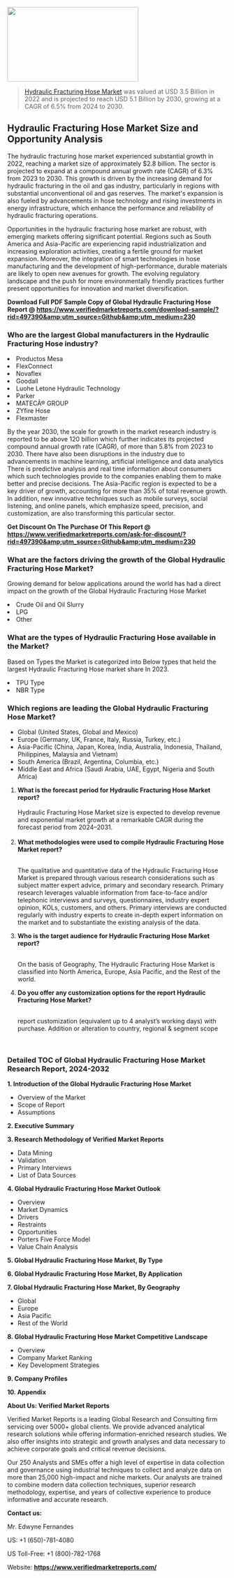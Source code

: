 <img src="https://ffe5etoiles.com/wp-content/uploads/2024/12/MST1-300x171.png" alt="" width="300" height="171" class="alignnone size-medium wp-image-20088" /><blockquote><p><p><a href="https://www.verifiedmarketreports.com/download-sample/?rid=497390&utm_source=Github&utm_medium=230" target="_blank">Hydraulic Fracturing Hose Market</a> was valued at USD 3.5 Billion in 2022 and is projected to reach USD 5.1 Billion by 2030, growing at a CAGR of 6.5% from 2024 to 2030.</p></blockquote><p><h2>Hydraulic Fracturing Hose Market Size and Opportunity Analysis</h2><p>The hydraulic fracturing hose market experienced substantial growth in 2022, reaching a market size of approximately $2.8 billion. The sector is projected to expand at a compound annual growth rate (CAGR) of 6.3% from 2023 to 2030. This growth is driven by the increasing demand for hydraulic fracturing in the oil and gas industry, particularly in regions with substantial unconventional oil and gas reserves. The market's expansion is also fueled by advancements in hose technology and rising investments in energy infrastructure, which enhance the performance and reliability of hydraulic fracturing operations.</p><p>Opportunities in the hydraulic fracturing hose market are robust, with emerging markets offering significant potential. Regions such as South America and Asia-Pacific are experiencing rapid industrialization and increasing exploration activities, creating a fertile ground for market expansion. Moreover, the integration of smart technologies in hose manufacturing and the development of high-performance, durable materials are likely to open new avenues for growth. The evolving regulatory landscape and the push for more environmentally friendly practices further present opportunities for innovation and market diversification.</p></p><p class=""><strong>Download Full PDF Sample Copy of Global Hydraulic Fracturing Hose Report @ <a href="https://www.verifiedmarketreports.com/download-sample/?rid=497390&amp;utm_source=Github&amp;utm_medium=230" target="_blank">https://www.verifiedmarketreports.com/download-sample/?rid=497390&amp;utm_source=Github&amp;utm_medium=230</a></strong></p><h3 id="" class="">Who are the largest Global manufacturers in the Hydraulic Fracturing Hose industry?</h3><p><li>Productos Mesa</li><li> FlexConnect</li><li> Novaflex</li><li> Goodall</li><li> Luohe Letone Hydraulic Technology</li><li> Parker</li><li> MATECÂ® GROUP</li><li> ZYfire Hose</li><li> Flexmaster</li></p><div class=""><div class="" dir="" data-message-author-role="" data-message-id="" data-message-model-slug=""><div class=""><div class=""><div class=""><div class="" dir="" data-message-author-role="" data-message-id="" data-message-model-slug=""><div class=""><div class=""><p>By the year 2030, the scale for growth in the market research industry is reported to be above 120 billion which further indicates its projected compound annual growth rate (CAGR), of more than 5.8% from 2023 to 2030. There have also been disruptions in the industry due to advancements in machine learning, artificial intelligence and data analytics There is predictive analysis and real time information about consumers which such technologies provide to the companies enabling them to make better and precise decisions. The Asia-Pacific region is expected to be a key driver of growth, accounting for more than 35% of total revenue growth. In addition, new innovative techniques such as mobile surveys, social listening, and online panels, which emphasize speed, precision, and customization, are also transforming this particular sector.</p><p><strong>Get Discount On The Purchase Of This Report @&nbsp; <a href="https://www.verifiedmarketreports.com/ask-for-discount/?rid=497390&amp;utm_source=Github&amp;utm_medium=230" target="_blank">https://www.verifiedmarketreports.com/ask-for-discount/?rid=497390&amp;utm_source=Github&amp;utm_medium=230</a></strong></p></div></div></div></div></div></div></div></div><h3 id="" class="">What are the factors driving the growth of the Global Hydraulic Fracturing Hose Market?</h3><p id="" class="">Growing demand for below applications around the world has had a direct impact on the growth of the Global Hydraulic Fracturing Hose Market</p><p id="" class=""><li>Crude Oil and Oil Slurry</li><li> LPG</li><li> Other</li></p><h3 id="" class="">What are the types of Hydraulic Fracturing Hose available in the Market?</h3><p id="" class="">Based on Types the Market is categorized into Below types that held the largest Hydraulic Fracturing Hose market share In 2023.</p><p id="" class=""><li>TPU Type</li><li> NBR Type</li></p><h3 id="" class="">Which regions are leading the Global Hydraulic Fracturing Hose Market?</h3><ul><li>Global (United States, Global and Mexico)</li><li>Europe (Germany, UK, France, Italy, Russia, Turkey, etc.)</li><li>Asia-Pacific (China, Japan, Korea, India, Australia, Indonesia, Thailand, Philippines, Malaysia and Vietnam)</li><li>South America (Brazil, Argentina, Columbia, etc.)</li><li>Middle East and Africa (Saudi Arabia, UAE, Egypt, Nigeria and South Africa)</li></ul><p><ol><li><strong>What is the forecast period for Hydraulic Fracturing Hose Market report?<br /></strong><br /><span data-sheets-root="1" data-sheets-value="{&quot;1&quot;:2,&quot;2&quot;:&quot;XXXX size is expected to develop revenue and exponential market growth at a remarkable CAGR during the forecast period from 2024&ndash;2030.&quot;}" data-sheets-userformat="{&quot;2&quot;:12674,&quot;4&quot;:{&quot;1&quot;:2,&quot;2&quot;:16776960},&quot;10&quot;:2,&quot;11&quot;:0,&quot;15&quot;:&quot;Arial&quot;,&quot;16&quot;:12}">Hydraulic Fracturing Hose Market size is expected to develop revenue and exponential market growth at a remarkable CAGR during the forecast period from 2024&ndash;2031.</span><br /><br /></li><li><strong>What methodologies were used to compile Hydraulic Fracturing Hose Market report?<br /><br /></strong><p>The qualitative and quantitative data of the&nbsp;Hydraulic Fracturing Hose Market is prepared through various research considerations such as subject matter expert advice, primary and secondary research. Primary research leverages valuable information from face-to-face and/or telephonic interviews and surveys, questionnaires, industry expert opinion, KOLs, customers, and others. Primary interviews are conducted regularly with industry experts to create in-depth expert information on the market and to substantiate the existing analysis of the data.&nbsp;</p></li><li><strong>Who is the target audience for Hydraulic Fracturing Hose Market report?<br /><br /></strong><p>On the basis of Geography, The&nbsp;Hydraulic Fracturing Hose Market is classified into North America, Europe, Asia Pacific, and the Rest of the world.</p></li><li><strong>Do you offer any customization options for the report Hydraulic Fracturing Hose Market?<br /><br /></strong><p>report customization (equivalent up to 4 analyst&rsquo;s working days) with purchase. Addition or alteration to country, regional &amp; segment scope</p><p>&nbsp;</p></li></ol></p><h3 id="" class="">Detailed TOC of Global Hydraulic Fracturing Hose Market Research Report, 2024-2032</h3><p id="" class=""><strong>1. Introduction of the Global Hydraulic Fracturing Hose Market</strong></p><ul><li>Overview of the Market</li><li>Scope of Report</li><li>Assumptions</li></ul><p id="" class=""><strong>2. Executive Summary</strong></p><p id="" class=""><strong>3. Research Methodology of&nbsp;Verified Market Reports</strong></p><ul><li>Data Mining</li><li>Validation</li><li>Primary Interviews</li><li>List of Data Sources</li></ul><p id="" class=""><strong>4. Global Hydraulic Fracturing Hose Market Outlook</strong></p><ul><li>Overview</li><li>Market Dynamics</li><li>Drivers</li><li>Restraints</li><li>Opportunities</li><li>Porters Five Force Model</li><li>Value Chain Analysis</li></ul><p id="" class=""><strong>5. Global Hydraulic Fracturing Hose Market, By&nbsp;Type</strong></p><p id="" class=""><strong>6. Global Hydraulic Fracturing Hose Market, By Application</strong></p><p id="" class=""><strong>7. Global Hydraulic Fracturing Hose Market, By Geography</strong></p><ul><li>Global</li><li>Europe</li><li>Asia Pacific</li><li>Rest of the World</li></ul><p id="" class=""><strong>8. Global Hydraulic Fracturing Hose Market Competitive Landscape</strong></p><ul><li>Overview</li><li>Company Market Ranking</li><li>Key Development Strategies</li></ul><p id="" class=""><strong>9. Company Profiles</strong></p><p id="" class=""><strong>10. Appendix</strong></p><p id="" class=""><strong>About Us: Verified Market Reports</strong></p><p id="" class="">Verified Market Reports is a leading Global Research and Consulting firm servicing over 5000+ global clients. We provide advanced analytical research solutions while offering information-enriched research studies. We also offer insights into strategic and growth analyses and data necessary to achieve corporate goals and critical revenue decisions.</p><p id="" class="">Our 250 Analysts and SMEs offer a high level of expertise in data collection and governance using industrial techniques to collect and analyze data on more than 25,000 high-impact and niche markets. Our analysts are trained to combine modern data collection techniques, superior research methodology, expertise, and years of collective experience to produce informative and accurate research.</p><p id="" class=""><strong>Contact us:</strong></p><p id="" class="">Mr. Edwyne Fernandes</p><p id="" class="">US: +1 (650)-781-4080</p><p id="" class="">US Toll-Free: +1 (800)-782-1768</p><p id="" class="">Website: <a target="" data-test-app-aware-link=""><strong>https://www.verifiedmarketreports.com/</strong></a></p>

